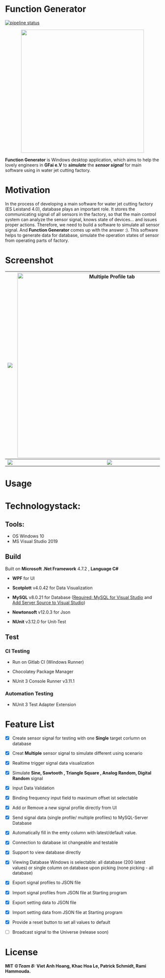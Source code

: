 # Function Generator
[![pipeline status](https://gitlab.rz.htw-berlin.de/softwareentwicklungsprojekt/wise2020-21/team8/badges/master/pipeline.svg)](https://gitlab.rz.htw-berlin.de/softwareentwicklungsprojekt/wise2020-21/team8/-/commits/master)

<p align="center">
  <img align="center" src="https://i.ibb.co/cXb3BVJ/Tab3.png" width="400">
</p>


**Function Generator** is Windows desktop application, which aims to help the lovely engineers in **GFai e.V** to ***simulate*** the ***sensor signal*** for main software using in water jet cutting factory. 


# Motivation

In the process of developing a main software for water jet cutting factory (ES Leistand 4.0), database plays an important role. It stores the communicating signal of all sensors in the factory, so that the main control system can analyze the sensor signal, knows state of devices… and issues proper actions. Therefore, we need to build a software to simulate all sensor signal. And **Function Generator** comes up with the answer :). This software helps to generate data for database, simulate the operation states of sensor from operating parts of factory.

# Screenshot
| ![](https://i.ibb.co/SPQT9xx/Image-002.png) |<img src="https://i.ibb.co/7kcMVLZ/Image-003.png" width="600" title = "Multiple Profile tab">|
:-------------------------:|:-------------------------:
|![](https://i.ibb.co/DC1RJnR/Image-004.png)  |![](https://i.ibb.co/Zxsz6nZ/Image-006.png)|

  
# Usage



# Technologystack:
## Tools:
- OS Windows 10
- MS Visual Studio 2019
## Build
Built on **Microsoft .Net Framework** 4.7.2 , **Language C#**

- **WPF** for UI

- **Scotplott** v4.0.42 for Data Visualization

- **MySQL** v8.0.21 for Database ([Required: MySQL for Visual Studio](https://dev.mysql.com/downloads/windows/visualstudio/) and [Add Server Source to Visual Studio](https://dev.mysql.com/doc/visual-studio/en/visual-studio-connection-server-explorer.html))

- **Newtonsoft** v12.0.3 for Json

- **NUnit** v3.12.0 for Unit-Test

## Test
### CI Testing
- Run on Gitlab CI (Windows Runner)

- Chocolatey Package Manager

- NUnit 3 Console Runner v3.11.1
### Automation Testing
- NUnit 3 Test Adapter Extension

# Feature List
- [x] Create sensor signal for testing with one **Single** target corlumn on database
- [x] Creat **Multiple** sensor signal to simulate different using scenario
- [x] Realtime trigger signal data visualization

- [x] Simulate **Sine, Sawtooth , Triangle Square , Analog Random, Digital Random** signal

- [x] Input Data Validation
- [x] Binding frequency input field to maximum offset ist selectable

- [x] Add or Remove a new signal profile directly from UI

- [x] Send signal data (single profile/ multiple profiles) to MySQL-Server Database
- [x] Automatically fill in the emty column with latest/default value.

- [x] Connection to database ist changeable and testable

- [x] Support to view database directly
- [x] Viewing Database Windows is selectable: all database (200 latest values) or single column on database upon picking (none picking - all database)

- [x] Export signal profiles to JSON file
- [x] Import signal profiles from JSON file at Starting program
- [x] Export setting data to JSON file
- [x] Import setting data from JSON file at Starting program

- [x] Provide a reset button to set all values to default
- [ ] Broadcast signal to the Universe (release soon)
# License
**MIT** ©***Team 8:*** **Viet Anh Hoang, Khac Hoa Le, Patrick Schmidt, Rami Hammouda.**
